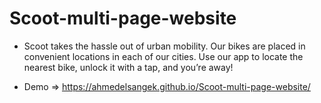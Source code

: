 # Scoot-multi-page-website
* Scoot takes the hassle out of urban mobility. Our bikes
are placed in convenient locations in each of our cities.
Use our app to locate the nearest bike, unlock it with a
tap, and you’re away!

* Demo => https://ahmedelsangek.github.io/Scoot-multi-page-website/
